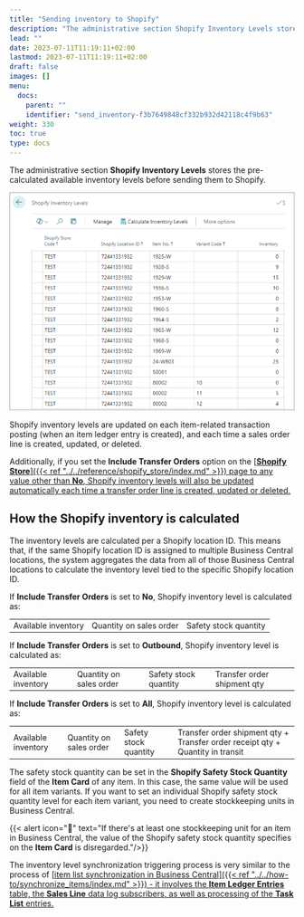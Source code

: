 ```yaml
---
title: "Sending inventory to Shopify"
description: "The administrative section Shopify Inventory Levels stores the pre-calculated available inventory levels before sending them to Shopify."
lead: ""
date: 2023-07-11T11:19:11+02:00
lastmod: 2023-07-11T11:19:11+02:00
draft: false
images: []
menu:
  docs:
    parent: ""
    identifier: "send_inventory-f3b7649848cf332b932d42118c4f9b63"
weight: 330
toc: true
type: docs
---
```


The administrative section **Shopify Inventory Levels** stores the pre-calculated available inventory levels before sending them to Shopify.

  ![inventory_levels](Images/inventory_levels.PNG)

Shopify inventory levels are updated on each item-related transaction posting (when an item ledger entry is created), and each time a sales order line is created, updated, or deleted.

Additionally, if you set the **Include Transfer Orders** option on the [<ins>**Shopify Store**<ins>]({{< ref "../../reference/shopify_store/index.md" >}}) page to any value other than **No**, Shopify inventory levels will also be updated automatically each time a transfer order line is created, updated or deleted.

## How the Shopify inventory is calculated

The inventory levels are calculated per a Shopify location ID. This means that, if the same Shopify location ID is assigned to multiple Business Central locations, the system aggregates the data from all of those Business Central locations to calculate the inventory level tied to the specific Shopify location ID.

If **Include Transfer Orders** is set to **No**, Shopify inventory level is calculated as:

|                     |                         |                       |
|---------------------|-------------------------|-----------------------|
| Available inventory | Quantity on sales order | Safety stock quantity |

If **Include Transfer Orders** is set to **Outbound**, Shopify inventory level is calculated as:

|                     |                         |                       |                       |
|---------------------|-------------------------|-----------------------|-----------------------|
| Available inventory | Quantity on sales order | Safety stock quantity | Transfer order shipment qty |

If **Include Transfer Orders** is set to **All**, Shopify inventory level is calculated as:

|                     |                         |                       |                       |
|---------------------|-------------------------|-----------------------|-----------------------|
| Available inventory | Quantity on sales order | Safety stock quantity | Transfer order shipment qty + Transfer order receipt qty + Quantity in transit | 

The safety stock quantity can be set in the **Shopify Safety Stock Quantity** field of the **Item Card** of any item. In this case, the same value will be used for all item variants. If you want to set an individual Shopify safety stock quantity level for each item variant, you need to create stockkeeping units in Business Central. 

{{< alert icon="📝" text="If there's at least one stockkeeping unit for an item in Business Central, the value of the Shopify safety stock quantity specifies on the **Item Card** is disregarded."/>}}

The inventory level synchronization triggering process is very similar to the process of [<ins>item list synchronization in Business Central<ins>]({{< ref "../../how-to/synchronize_items/index.md" >}}) - it involves the **Item Ledger Entries** table, the **Sales Line** data log subscribers, as well as processing of the **Task List** entries.
